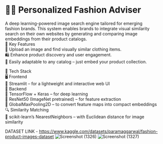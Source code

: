 # 👗✨ Personalized Fashion Adviser
A deep learning-powered image search engine tailored for emerging fashion brands. This system enables brands to integrate visual similarity search on their own websites by generating and comparing image embeddings from their product catalogs.  
🚀 Key Features  
  📸 Upload an image and find visually similar clothing items.  
  🛍️ Enhance product discovery and user engagement.  
  🔄 Easily adaptable to any catalog – just embed your product collection.  
  
🧰 Tech Stack  
🖥️ Frontend  
    🎨 Streamlit – for a lightweight and interactive web UI  
🧠 Backend  
  🤖 TensorFlow + Keras – for deep learning  
  🧱 ResNet50 (ImageNet pretrained) – for feature extraction  
  📏 GlobalMaxPooling2D – to convert feature maps into compact embeddings  
🔍 Similarity Matching  
  🧮 scikit-learn’s NearestNeighbors – with Euclidean distance for image similarity

DATASET LINK - https://www.kaggle.com/datasets/paramaggarwal/fashion-product-images-dataset
![Screenshot (1326)](https://github.com/Kushmathur1206/Fashion-Recommendation-System/assets/99969817/b7216fc2-b23e-4c4a-9aa0-0d4d7938200e)
![Screenshot (1327)](https://github.com/Kushmathur1206/Fashion-Recommendation-System/assets/99969817/322458e1-12db-4730-87fe-64b099885168)
